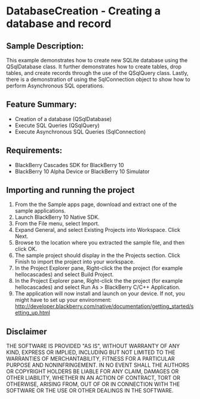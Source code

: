 # DatabaseCreation - Creating a database and record

## Sample Description:

This example demonstrates how to create new SQLite database using the QSqlDatabase class. It further demonstrates how to create tables, drop tables, and create records through the use of the QSqlQuery class. Lastly, there is a demonstration of using the SqlConnection object to show how to perform Asynchronous SQL operations.

## Feature Summary:
- Creation of a database (QSqlDatabase)
- Execute SQL Queries (QSqlQuery)
- Execute Asynchronous SQL Queries (SqlConnection)

## Requirements:

- BlackBerry Cascades SDK for BlackBerry 10
- BlackBerry 10 Alpha Device or BlackBerry 10 Simulator

## Importing and running the project
1. From the the Sample apps page, download and extract one of the sample applications.
2. Launch BlackBerry 10 Native SDK.
3. From the File menu, select Import.
3. Expand General, and select Existing Projects into Workspace. Click Next.
4. Browse to the location where you extracted the sample file, and then click OK.
5. The sample project should display in the the Projects section. 
   Click Finish to import the project into your workspace.
6. In the Project Explorer pane, Right-click the the project (for example hellocascades) 
   and select Build Project.
7. In the Project Explorer pane, Right-click the the project (for example hellocascades) 
   and select Run As > BlackBerry C/C++ Application.
8. The application will now install and launch on your device. If not, you might
   have to set up your environment: 
   http://developer.blackberry.com/native/documentation/getting_started/setting_up.html

## Disclaimer
THE SOFTWARE IS PROVIDED "AS IS", WITHOUT WARRANTY OF ANY KIND, EXPRESS OR IMPLIED, INCLUDING BUT NOT LIMITED TO THE WARRANTIES OF MERCHANTABILITY, FITNESS FOR A PARTICULAR PURPOSE AND NONINFRINGEMENT. IN NO EVENT SHALL THE AUTHORS OR COPYRIGHT HOLDERS BE LIABLE FOR ANY CLAIM, DAMAGES OR OTHER LIABILITY, WHETHER IN AN ACTION OF CONTRACT, TORT OR OTHERWISE, ARISING FROM, OUT OF OR IN CONNECTION WITH THE SOFTWARE OR THE USE OR OTHER DEALINGS IN THE SOFTWARE.

